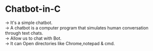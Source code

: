 # Chatbot-in-C
-> It's a simple chatbot.<br/>
-> A chatbot is a computer program that simulates human conversation through text chats.<br/>
-> Allow us to chat with Bot.<br/>
-> It can Open directories like Chrome,notepad & cmd.<br/>
